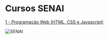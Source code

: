 # Cursos SENAI

[1 - Programação Web (HTML, CSS e Javascript)](https://github.com/Aluno7/CursoProgramacaoWebHtmlCssJavascript)

![SENAI](https://i.ibb.co/kg4F9njN/senai-165.png)
